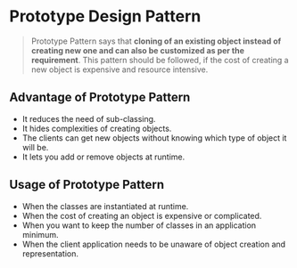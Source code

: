 
# Prototype Design Pattern

>Prototype Pattern says that **cloning of an existing object instead of creating new one and can also be customized as per the requirement**.
>This pattern should be followed, if the cost of creating a new object is expensive and resource intensive.

## Advantage of Prototype Pattern
* It reduces the need of sub-classing.
* It hides complexities of creating objects.
* The clients can get new objects without knowing which type of object it will be.
* It lets you add or remove objects at runtime.

## Usage of Prototype Pattern
* When the classes are instantiated at runtime.
* When the cost of creating an object is expensive or complicated.
* When you want to keep the number of classes in an application minimum.
* When the client application needs to be unaware of object creation and representation.
